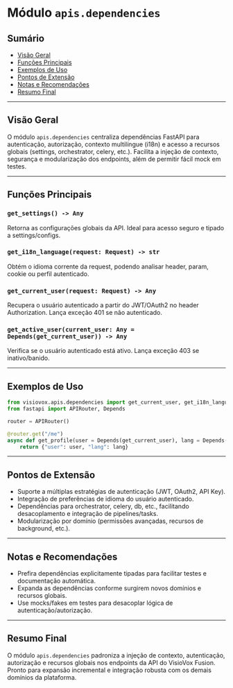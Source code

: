 # Módulo `apis.dependencies`

## Sumário
- [Visão Geral](#visão-geral)
- [Funções Principais](#funções-principais)
- [Exemplos de Uso](#exemplos-de-uso)
- [Pontos de Extensão](#pontos-de-extensão)
- [Notas e Recomendações](#notas-e-recomendações)
- [Resumo Final](#resumo-final)

---

## Visão Geral
O módulo `apis.dependencies` centraliza dependências FastAPI para autenticação, autorização, contexto multilíngue (i18n) e acesso a recursos globais (settings, orchestrator, celery, etc.). Facilita a injeção de contexto, segurança e modularização dos endpoints, além de permitir fácil mock em testes.

---

## Funções Principais

### `get_settings() -> Any`
Retorna as configurações globais da API. Ideal para acesso seguro e tipado a settings/configs.

### `get_i18n_language(request: Request) -> str`
Obtém o idioma corrente da request, podendo analisar header, param, cookie ou perfil autenticado.

### `get_current_user(request: Request) -> Any`
Recupera o usuário autenticado a partir do JWT/OAuth2 no header Authorization. Lança exceção 401 se não autenticado.

### `get_active_user(current_user: Any = Depends(get_current_user)) -> Any`
Verifica se o usuário autenticado está ativo. Lança exceção 403 se inativo/banido.

---

## Exemplos de Uso

```python
from visiovox.apis.dependencies import get_current_user, get_i18n_language
from fastapi import APIRouter, Depends

router = APIRouter()

@router.get("/me")
async def get_profile(user = Depends(get_current_user), lang = Depends(get_i18n_language)):
    return {"user": user, "lang": lang}
```

---

## Pontos de Extensão
- Suporte a múltiplas estratégias de autenticação (JWT, OAuth2, API Key).
- Integração de preferências de idioma do usuário autenticado.
- Dependências para orchestrator, celery, db, etc., facilitando desacoplamento e integração de pipelines/tasks.
- Modularização por domínio (permissões avançadas, recursos de background, etc.).

---

## Notas e Recomendações
- Prefira dependências explicitamente tipadas para facilitar testes e documentação automática.
- Expanda as dependências conforme surgirem novos domínios e recursos globais.
- Use mocks/fakes em testes para desacoplar lógica de autenticação/autorização.

---

## Resumo Final
O módulo `apis.dependencies` padroniza a injeção de contexto, autenticação, autorização e recursos globais nos endpoints da API do VisioVox Fusion. Pronto para expansão incremental e integração robusta com os demais domínios da plataforma. 
